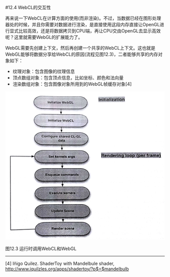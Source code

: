 #12.4 WebCL的交互性

再来说一下WebCL在计算方面的使用(而非渲染)。不过，当数据已经在图形处理器处的时候，并且你需要对数据进行渲染，是直接使用这段内存直接让OpenGL进行显式比较高效，还是将数据拷贝到CPU端，再让CPU交由OpenGL去显示高效呢？这里就需要WebGL的扩展能力了。

WebGL需要先创建上下文，然后再创建一个共享的WebCL上下文。这也就是WebGL能够将数据分享给WebCL的原因(流程见图12.3)，二者能够共享的内存对象如下：

- 纹理对象：包含图像的纹理信息
- 顶点数组对象：包含顶点信息，比如坐标、颜色和法向量
- 渲染数组对象：包含图像对象所用到的WebGL帧缓存对象[4]

![](../../images/chapter12/12-3.png)

图12.3 运行时调用WebCL和WebGL

------

[4] Iñigo Quilez. ShaderToy with Mandelbule shader, http://www.iquilzles.org/apps/shadertoy/?p$=$mandelbulb